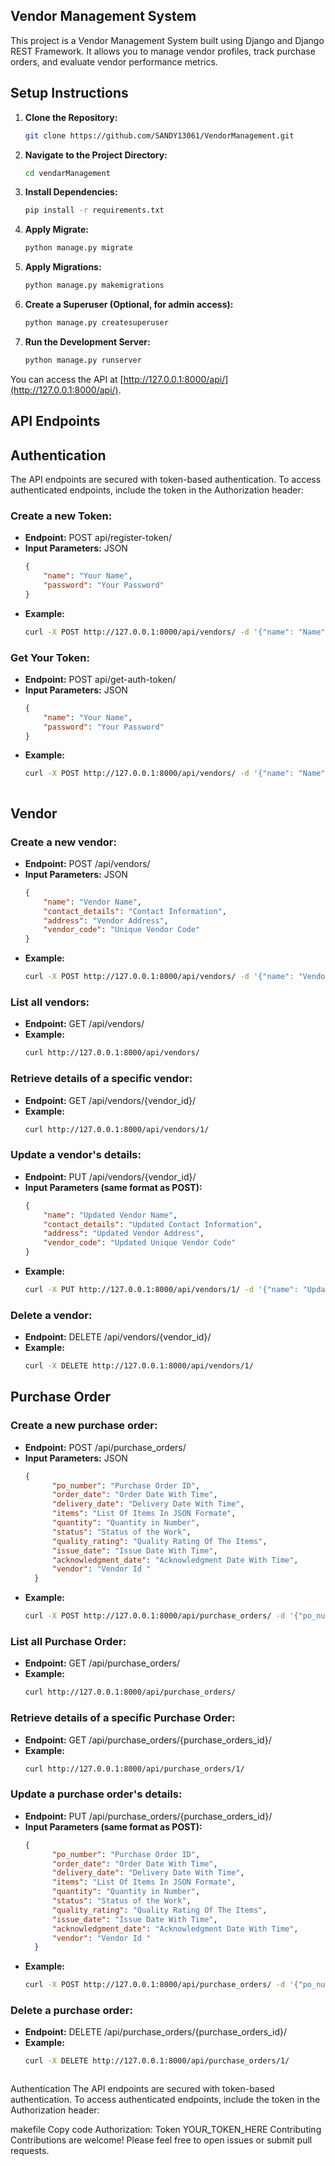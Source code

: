 Vendor Management System
------------------------

This project is a Vendor Management System built using Django and Django REST Framework. It allows you to manage vendor profiles, track purchase orders, and evaluate vendor performance metrics.

Setup Instructions
------------------

1. **Clone the Repository:**

   ```bash
   git clone https://github.com/SANDY13061/VendorManagement.git


2. **Navigate to the Project Directory:**

   ```bash
   cd vendarManagement

3. **Install Dependencies:**
    ```bash
    pip install -r requirements.txt

4. **Apply Migrate:**
    ```bash
    python manage.py migrate

5. **Apply Migrations:**
    ```bash
    python manage.py makemigrations

6. **Create a Superuser (Optional, for admin access):**
    ```bash
    python manage.py createsuperuser
7. **Run the Development Server:**
    ```bash
    python manage.py runserver

You can access the API at [http://127.0.0.1:8000/api/](http://127.0.0.1:8000/api/).

## API Endpoints

## Authentication

The API endpoints are secured with token-based authentication. To access authenticated endpoints, include the token in the Authorization header:

### Create a new Token:

- **Endpoint:** POST api/register-token/
- **Input Parameters:** JSON
  ```json
  {
      "name": "Your Name",
      "password": "Your Password"
  }
- **Example:**
  ```bash
  curl -X POST http://127.0.0.1:8000/api/vendors/ -d '{"name": "Name", "password": "Your Password"' -H 'Content-Type: application/json'

### Get Your Token:

- **Endpoint:** POST api/get-auth-token/
- **Input Parameters:** JSON
  ```json
  {
      "name": "Your Name",
      "password": "Your Password"
  }
- **Example:**
  ```bash
  curl -X POST http://127.0.0.1:8000/api/vendors/ -d '{"name": "Name", "password": "Your Password"' -H 'Content-Type: application/json'



## Vendor

### Create a new vendor:

- **Endpoint:** POST /api/vendors/
- **Input Parameters:** JSON
  ```json
  {
      "name": "Vendor Name",
      "contact_details": "Contact Information",
      "address": "Vendor Address",
      "vendor_code": "Unique Vendor Code"
  }
- **Example:**
  ```bash
  curl -X POST http://127.0.0.1:8000/api/vendors/ -d '{"name": "Vendor Name", "contact_details": "Contact Information", "address": "Vendor Address", "vendor_code": "Unique Vendor Code"}' -H 'Content-Type: application/json'

### List all vendors:

- **Endpoint:** GET /api/vendors/
- **Example:**
  ```bash
  curl http://127.0.0.1:8000/api/vendors/


### Retrieve details of a specific vendor:

- **Endpoint:** GET /api/vendors/{vendor_id}/
- **Example:**
  ```bash
  curl http://127.0.0.1:8000/api/vendors/1/

### Update a vendor's details:

- **Endpoint:** PUT /api/vendors/{vendor_id}/
- **Input Parameters (same format as POST):**
  ```json
  {
      "name": "Updated Vendor Name",
      "contact_details": "Updated Contact Information",
      "address": "Updated Vendor Address",
      "vendor_code": "Updated Unique Vendor Code"
  }
- **Example:**
  ```bash
  curl -X PUT http://127.0.0.1:8000/api/vendors/1/ -d '{"name": "Updated Vendor Name", "contact_details": "Updated Contact Information", "address": "Updated Vendor Address", "vendor_code": "Updated Unique Vendor Code"}' -H 'Content-Type: application/json'

### Delete a vendor:

- **Endpoint:** DELETE /api/vendors/{vendor_id}/
- **Example:**
  ```bash
  curl -X DELETE http://127.0.0.1:8000/api/vendors/1/

<!-- # Purchase Order Tracking API -->

<!-- You can access the API at [http://127.0.0.1:8000/api/](http://127.0.0.1:8000/api/). -->

## Purchase Order

### Create a new purchase order:

- **Endpoint:** POST /api/purchase_orders/
- **Input Parameters:** JSON
  ```json
  {
        "po_number": "Purchase Order ID",
        "order_date": "Order Date With Time",
        "delivery_date": "Delivery Date With Time",
        "items": "List Of Items In JSON Formate",
        "quantity": "Quantity in Number",
        "status": "Status of the Work",
        "quality_rating": "Quality Rating Of The Items",
        "issue_date": "Issue Date With Time",
        "acknowledgment_date": "Acknowledgment Date With Time",
        "vendor": "Vendor Id "
    }
- **Example:**
  ```bash
  curl -X POST http://127.0.0.1:8000/api/purchase_orders/ -d '{"po_number": "10","order_date":"2024-04-01T15:21:12Z","delivery_date": "2024-04-27T15:21:16Z","items": {"item1": "django"}, "quantity": 5,"status": "completed","quality_rating": 5.0,"issue_date": "2024-04-03T15:22:27Z","acknowledgment_date": "2024-04-27T15:22:38Z","vendor": 1}' -H 'Content-Type: application/json'

### List all Purchase Order:

- **Endpoint:** GET /api/purchase_orders/
- **Example:**
  ```bash
  curl http://127.0.0.1:8000/api/purchase_orders/


### Retrieve details of a specific Purchase Order:

- **Endpoint:** GET /api/purchase_orders/{purchase_orders_id}/
- **Example:**
  ```bash
  curl http://127.0.0.1:8000/api/purchase_orders/1/

### Update a purchase order's details:

- **Endpoint:** PUT /api/purchase_orders/{purchase_orders_id}/
- **Input Parameters (same format as POST):**
  ```json
  {
        "po_number": "Purchase Order ID",
        "order_date": "Order Date With Time",
        "delivery_date": "Delivery Date With Time",
        "items": "List Of Items In JSON Formate",
        "quantity": "Quantity in Number",
        "status": "Status of the Work",
        "quality_rating": "Quality Rating Of The Items",
        "issue_date": "Issue Date With Time",
        "acknowledgment_date": "Acknowledgment Date With Time",
        "vendor": "Vendor Id "
    }
- **Example:**
  ```bash
  curl -X POST http://127.0.0.1:8000/api/purchase_orders/ -d '{"po_number": "10","order_date":"2024-04-01T15:21:12Z","delivery_date": "2024-04-27T15:21:16Z","items": {"item1": "updatedjango"}, "quantity": 7,"status": "completed","quality_rating": 5.0,"issue_date": "2024-04-03T15:22:27Z","acknowledgment_date": "2024-04-27T15:22:38Z","vendor": 3}' -H 'Content-Type: application/json'

### Delete a purchase order:

- **Endpoint:** DELETE /api/purchase_orders/{purchase_orders_id}/
- **Example:**
  ```bash
  curl -X DELETE http://127.0.0.1:8000/api/purchase_orders/1/



Authentication
The API endpoints are secured with token-based authentication. To access authenticated endpoints, include the token in the Authorization header:

makefile
Copy code
Authorization: Token YOUR_TOKEN_HERE
Contributing
Contributions are welcome! Please feel free to open issues or submit pull requests.
 
